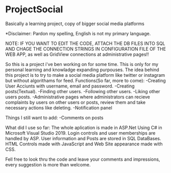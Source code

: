 # ProjectSocial
Basically a learning project, copy of bigger social media platforms

*Disclaimer: Pardon my spelling, English is not my primary language.

NOTE: IF YOU WANT TO EDIT THE CODE, ATTACH THE DB FILES INTO SQL AND CHAGE THE CONNECTION STRINGS IN CONFIGURATION FILE OF THE WEB APP, as well as GridView connections at administrative pages!!

So this is a project i've ben working on for some time. This is only for my personal learning and knowladge expanding purpouses.
The idea behind this project is to try to make a social media platform like twitter or instagram but without algorithams for feed.
Functions(So far, more to come):
-Creating User Acciunts with username, email and password.
-Creating posts(Textual).
-Finding other users.
-Following other users.
-Liking other users posts.
-Administrative pages where administrators can recieve complaints by users on other users or posts, review them and take necessary actions like deleting.
-Notification panel

Things I still want to add:
-Comments on posts


What did I use so far:
The whole aplication is made in ASP.Net Using C# in Microsoft Visual Studio 2019.
Login controls and user memberships are handled by ASP.
User information and Posts are stored in SQL DataBases.
HTML Controls made with JavaScript and Web Site appearance made with CSS.

Fell free to look thru the code and leave your comments and impressions, every suggestion is more than welcome.
